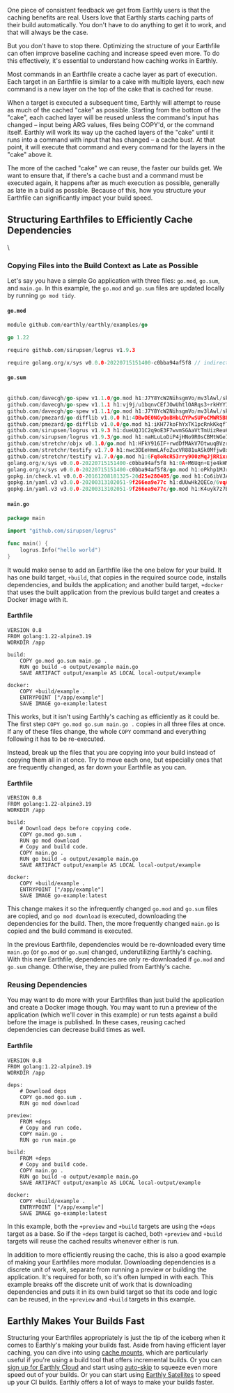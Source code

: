 One piece of consistent feedback we get from Earthly users is that the caching benefits are real. Users love that Earthly starts caching parts of their build automatically. You don't have to do anything to get it to work, and that will always be the case.

But you don't have to stop there. Optimizing the structure of your Earthfile can often improve baseline caching and increase speed even more. To do this effectively, it's essential to understand how caching works in Earthly.

Most commands in an Earthfile create a cache layer as part of execution. Each target in an Earthfile is similar to a cake with multiple layers, each new command is a new layer on the top of the cake that is cached for reuse.

When a target is executed a subsequent time, Earthly will attempt to reuse as much of the cached "cake" as possible. Starting from the bottom of the "cake", each cached layer will be reused unless the command's input has changed – input being ARG values, files being COPY'd, or the command itself. Earthly will work its way up the cached layers of the "cake" until it runs into a command with input that has changed – a cache bust. At that point, it will execute that command and every command for the layers in the "cake" above it.

The more of the cached "cake" we can reuse, the faster our builds get. We want to ensure that, if there's a cache bust and a command must be executed again, it happens after as much execution as possible, generally as late in a build as possible. Because of this, how you structure your Earthfile can significantly impact your build speed.

## Structuring Earthfiles to Efficiently Cache Dependencies

\

### Copying Files into the Build Context as Late as Possible

Let's say you have a simple Go application with three files:  `go.mod`, `go.sum`, and `main.go`. In this example, the `go.mod` and `go.sum` files are updated locally by running `go mod tidy`.

#### `go.mod`

~~~{.go caption=""}
module github.com/earthly/earthly/examples/go

go 1.22

require github.com/sirupsen/logrus v1.9.3

require golang.org/x/sys v0.0.0-20220715151400-c0bba94af5f8 // indirect
~~~

#### `go.sum`

~~~{.go caption=""}

github.com/davecgh/go-spew v1.1.0/go.mod h1:J7Y8YcW2NihsgmVo/mv3lAwl/skON4iLHjSsI+c5H38=
github.com/davecgh/go-spew v1.1.1 h1:vj9j/u1bqnvCEfJOwUhtlOARqs3+rkHYY13jYWTU97c=
github.com/davecgh/go-spew v1.1.1/go.mod h1:J7Y8YcW2NihsgmVo/mv3lAwl/skON4iLHjSsI+c5H38=
github.com/pmezard/go-difflib v1.0.0 h1:4DBwDE0NGyQoBHbLQYPwSUPoCMWR5BEzIk/f1lZbAQM=
github.com/pmezard/go-difflib v1.0.0/go.mod h1:iKH77koFhYxTK1pcRnkKkqfTogsbg7gZNVY4sRDYZ/4=
github.com/sirupsen/logrus v1.9.3 h1:dueUQJ1C2q9oE3F7wvmSGAaVtTmUizReu6fjN8uqzbQ=
github.com/sirupsen/logrus v1.9.3/go.mod h1:naHLuLoDiP4jHNo9R0sCBMtWGeIprob74mVsIT4qYEQ=
github.com/stretchr/objx v0.1.0/go.mod h1:HFkY916IF+rwdDfMAkV7OtwuqBVzrE8GR6GFx+wExME=
github.com/stretchr/testify v1.7.0 h1:nwc3DEeHmmLAfoZucVR881uASk0Mfjw8xYJ99tb5CcY=
github.com/stretchr/testify v1.7.0/go.mod h1:6Fq8oRcR53rry900zMqJjRRixrwX3KX962/h/Wwjteg=
golang.org/x/sys v0.0.0-20220715151400-c0bba94af5f8 h1:0A+M6Uqn+Eje4kHMK80dtF3JCXC4ykBgQG4Fe06QRhQ=
golang.org/x/sys v0.0.0-20220715151400-c0bba94af5f8/go.mod h1:oPkhp1MJrh7nUepCBck5+mAzfO9JrbApNNgaTdGDITg=
gopkg.in/check.v1 v0.0.0-20161208181325-20d25e280405/go.mod h1:Co6ibVJAznAaIkqp8huTwlJQCZ016jof/cbN4VW5Yz0=
gopkg.in/yaml.v3 v3.0.0-20200313102051-9f266ea9e77c h1:dUUwHk2QECo/6vqA44rthZ8ie2QXMNeKRTHCNY2nXvo=
gopkg.in/yaml.v3 v3.0.0-20200313102051-9f266ea9e77c/go.mod h1:K4uyk7z7BCEPqu6E+C64Yfv1cQ7kz7rIZviUmN+EgEM=
~~~

#### `main.go`

~~~{.go caption="main.go"}
package main

import "github.com/sirupsen/logrus"

func main() {
    logrus.Info("hello world")
}
~~~

It would make sense to add an Earthfile like the one below for your build. It has one build target, `+build`, that copies in the required source code, installs dependencies, and builds the application; and another build target, `+docker` that uses the built application from the previous build target and creates a Docker image with it.

#### Earthfile

~~~{.dockerfile caption="Earthfile"}
VERSION 0.8
FROM golang:1.22-alpine3.19
WORKDIR /app

build:
    COPY go.mod go.sum main.go .
    RUN go build -o output/example main.go
    SAVE ARTIFACT output/example AS LOCAL local-output/example

docker:
    COPY +build/example .
    ENTRYPOINT ["/app/example"]
    SAVE IMAGE go-example:latest
~~~

This works, but it isn't using Earthly's caching as efficiently as it could be. The first step `COPY go.mod go.sum main.go .` copies in all three files at once. If any of these files change, the whole `COPY` command and everything following it has to be re-executed.

Instead, break up the files that you are copying into your build instead of copying them all in at once. Try to move each one, but especially ones that are frequently changed, as far down your Earthfile as you can.

#### Earthfile

~~~{.dockerfile caption="Earthfile"}
VERSION 0.8
FROM golang:1.22-alpine3.19
WORKDIR /app

build:
    # Download deps before copying code.
    COPY go.mod go.sum .
    RUN go mod download
    # Copy and build code.
    COPY main.go .
    RUN go build -o output/example main.go
    SAVE ARTIFACT output/example AS LOCAL local-output/example

docker:
    COPY +build/example .
    ENTRYPOINT ["/app/example"]
    SAVE IMAGE go-example:latest
~~~

This change makes it so the infrequently changed `go.mod` and `go.sum` files are copied, and `go mod download` is executed, downloading the dependencies for the build. Then, the more frequently changed `main.go` is copied and the build command is executed.

In the previous Earthfile, dependencies would be re-downloaded every time `main.go` (or `go.mod` or `go.sum`) changed, underutilizing Earthly's caching. With this new Earthfile, dependencies are only re-downloaded if `go.mod` and `go.sum` change. Otherwise, they are pulled from Earthly's cache.

### Reusing Dependencies

You may want to do more with your Earthfiles than just build the application and create a Docker image though. You may want to run a preview of the application (which we'll cover in this example) or run tests against a build before the image is published. In these cases, reusing cached dependencies can decrease build times as well.

#### Earthfile

~~~{.dockerfile caption="Earthfile"}
VERSION 0.8
FROM golang:1.22-alpine3.19
WORKDIR /app

deps:
    # Download deps
    COPY go.mod go.sum .
    RUN go mod download

preview:
    FROM +deps
    # Copy and run code.
    COPY main.go .
    RUN go run main.go

build:
    FROM +deps
    # Copy and build code.
    COPY main.go .
    RUN go build -o output/example main.go
    SAVE ARTIFACT output/example AS LOCAL local-output/example

docker:
    COPY +build/example .
    ENTRYPOINT ["/app/example"]
    SAVE IMAGE go-example:latest
~~~

In this example, both the `+preview` and `+build` targets are using the `+deps` target as a base. So if the `+deps` target is cached, both `+preview` and `+build` targets will reuse the cached results whenever either is run.

In addition to more efficiently reusing the cache, this is also a good example of making your Earthfiles more modular. Downloading dependencies is a discrete unit of work, separate from running a preview or building the application. It's required for both, so it's often lumped in with each. This example breaks off the discrete unit of work that is downloading dependencies and puts it in its own build target so that its code and logic can be reused, in the `+preview` and `+build` targets in this example.

## Earthly Makes Your Builds Fast

Structuring your Earthfiles appropriately is just the tip of the iceberg when it comes to Earthly's making your builds fast. Aside from having efficient layer caching, you can dive into using [cache mounts](https://docs.earthly.dev/docs/caching/caching-in-earthfiles#id-2.-cache-mounts), which are particularly useful if you're using a build tool that offers incremental builds. Or you can [sign up for Earthly Cloud](https://cloud.earthly.dev/login) and start using [auto-skip](https://docs.earthly.dev/docs/caching/caching-in-earthfiles#id-3.-auto-skip) to squeeze even more speed out of your builds. Or you can start using [Earthly Satellites](https://earthly.dev/earthly-satellites) to speed up your CI builds. Earthly offers a lot of ways to make your builds faster.